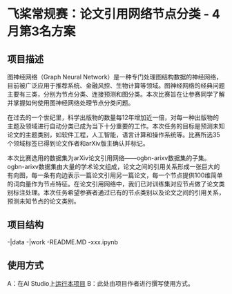# 飞桨常规赛：论文引用网络节点分类 - 4月第3名方案
## 项目描述
图神经网络（Graph Neural Network）是一种专门处理图结构数据的神经网络，目前被广泛应用于推荐系统、金融风控、生物计算等领域。图神经网络的经典问题主要有三类，分别为节点分类、连接预测和图分类。本次比赛旨在让参赛同学了解并掌握如何使用图神经网络处理节点分类问题。

在过去的一个世纪里，科学出版物的数量每12年增加近一倍，对每一种出版物的主题及领域进行自动分类已成为当下十分重要的工作。本次任务的目标是预测未知论文的主题类别，如软件工程，人工智能，语言计算和操作系统等。比赛所选35个领域标签已得到论文作者和arXiv版主确认并标记。

本次比赛选用的数据集为arXiv论文引用网络——ogbn-arixv数据集的子集。ogbn-arixv数据集由大量的学术论文组成，论文之间的引用关系形成一张巨大的有向图，每一条有向边表示一篇论文引用另一篇论文，每一个节点提供100维简单的词向量作为节点特征。在论文引用网络中，我们已对训练集对应节点做了论文类别标注处理。本次任务希望参赛者通过已有的节点类别以及论文之间的引用关系，预测未知节点的论文类别。

## 项目结构
-|data
-|work
-README.MD
-xxx.ipynb
## 使用方式
A：在AI Studio上[运行本项目](https://aistudio.baidu.com/aistudio/projectdetail/1910566?forkThirdPart=1&shared=1)
B：此处由项目作者进行撰写使用方式。
